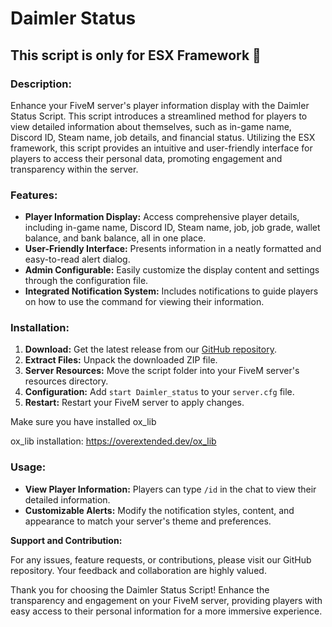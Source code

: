 # **Daimler Status**

## This script is only for ESX Framework 🚧

### **Description:**
Enhance your FiveM server's player information display with the Daimler Status Script. This script introduces a streamlined method for players to view detailed information about themselves, such as in-game name, Discord ID, Steam name, job details, and financial status. Utilizing the ESX framework, this script provides an intuitive and user-friendly interface for players to access their personal data, promoting engagement and transparency within the server.

### **Features:**

- **Player Information Display:** Access comprehensive player details, including in-game name, Discord ID, Steam name, job, job grade, wallet balance, and bank balance, all in one place.
- **User-Friendly Interface:** Presents information in a neatly formatted and easy-to-read alert dialog.
- **Admin Configurable:** Easily customize the display content and settings through the configuration file.
- **Integrated Notification System:** Includes notifications to guide players on how to use the command for viewing their information.

### **Installation:**

1. **Download:** Get the latest release from our [GitHub repository](https://github.com/Da1mler/Daimler_status).
2. **Extract Files:** Unpack the downloaded ZIP file.
3. **Server Resources:** Move the script folder into your FiveM server's resources directory.
4. **Configuration:** Add `start Daimler_status` to your `server.cfg` file.
5. **Restart:** Restart your FiveM server to apply changes.

Make sure you have installed ox_lib

ox_lib installation: https://overextended.dev/ox_lib

### **Usage:**

- **View Player Information:** Players can type `/id` in the chat to view their detailed information.
- **Customizable Alerts:** Modify the notification styles, content, and appearance to match your server's theme and preferences.

**Support and Contribution:**

For any issues, feature requests, or contributions, please visit our GitHub repository. Your feedback and collaboration are highly valued.

Thank you for choosing the Daimler Status Script! Enhance the transparency and engagement on your FiveM server, providing players with easy access to their personal information for a more immersive experience.
